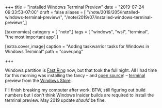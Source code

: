 +++
title = "Installed Windows Terminal Preview"
date = "2019-07-24 09:33:53-07:00"
draft = false
aliases = [ "/note/2019/205/installed-windows-terminal-preview/", "/note/2019/07/installed-windows-terminal-preview/",]

[taxonomies]
category = [ "note",]
tags = [ "windows", "wsl", "terminal", "the most important app",]

[extra.cover_image]
caption = "Adding taskwarrior tasks for Windows in Windows Terminal"
path = "cover.png"

+++

Windows partition is [Fast Ring][] now, but that took the full night. All
I had time for this morning was installing the fancy – and [open source][]! –
[terminal][] preview from the [Windows Store][].

[Fast Ring]: https://insider.windows.com/en-us/how-to-overview/
[open source]: https://github.com/microsoft/terminal/blob/master/LICENSE
[terminal]: https://devblogs.microsoft.com/commandline/windows-terminal-microsoft-store-preview-release/
[Windows Store]: https://www.microsoft.com/en-us/p/windows-terminal-preview/9n0dx20hk701?activetab=pivot:overviewtab

I'll finish breaking my computer after work. BTW, still figuring out build
numbers but I don't think Windows Insider builds are required to install the
terminal preview. May 2019 update *should* be fine.